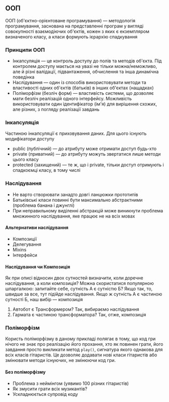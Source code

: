 ## ООП

ООП (об'єктно-орієнтоване програмування) — методологія програмування, заснована на представленні програм у вигляді совокупності взаємодіючих об'єктів, кожен з яких є екземпляром визначеного класу, а класи формують ієрархію спадкування

### Принципи ООП

-   Інкапсуляція — це контроль доступу до полів та методів об'єкта. Під контролем доступу мається на увазі не тільки можна/неможливо, але й різні валідації, підвантаження, обчислення та інша динамічна поведінка
-   Наслідування — один із способів використовувати методи та властивості одних об'єктів (батьків) в інших об'єктах (нащадках)
-   Поліморфізм (безліч форм) — властивість системи, що дозволяє мати безліч реалізацій одного інтерфейсу. Можливість використовувати один ідентифікатор (ім'я) для вирішення схожих, але різних, з погляду реалізації завдань

### Інкапсуляція

Частиною інкапсуляції є приховування даних. Для цього існують модифікатори доступу

- public (публічний) — до атрибуту може отримати доступ будь-хто
- private (приватний) — до атрибуту можуть звертатися лише методи цього класу
- protected (захищений) — те ж, що і private, тільки доступ отримують і спадкоємці класу, в тому числі

### Наслідування

-   Не варто створювати занадто довгі ланцюжки прототипів
-   Батьківські класи повинні бути максимально абстрактними (проблема банана і джунглі)
-   При неправильному виділенні абстракцій може виникнути проблема множинного наслідування, яке працює не на всіх мовах

#### Альтернативи наслідування

-   Композиції
-   Делегування
-   Mixins
-   Інтерфейси

#### Наслідування чи Композиція

Як при описі відносин двох сутностей визначити, коли доречне наслідування, а коли композиція? Можна скористатися популярною шпаргалкою: запитайте себе, сутність А є сутністю Б? Якщо так, то, швидше за все, тут підійде наслідування. Якщо ж сутність А є частиною сутності Б, наш вибір — композиція

1. Автобот є Трансформером? Так, вибираємо наслідування
2. Гармата є частиною трансформатора? Так, отже, композиція

### Поліморфізм

Користь поліморфізму в даному прикладі полягає в тому, що код гри нічого не знає про реалізацію його прохання, хто як повинен грати, його завдання просто викликати метод `play()`, сигнатура якого однакова для всіх класів гітаристів. Це дозволяє додавати нові класи гітаристів або змінювати методи існуючих, не змінюючи код гри.

#### Без поліморфізму

-   Проблема з неймінгом (уявимо 100 різних гітаристів)
-   Як змусити грати всіх музикантів?
-   Ускладнюється супровід коду
